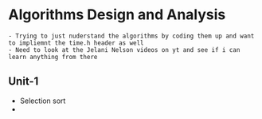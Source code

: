 # Algorithms Design and Analysis 
    - Trying to just nuderstand the algorithms by coding them up and want to impliemnt the time.h header as well
    - Need to look at the Jelani Nelson videos on yt and see if i can learn anything from there
## Unit-1
- Selection sort 
- 